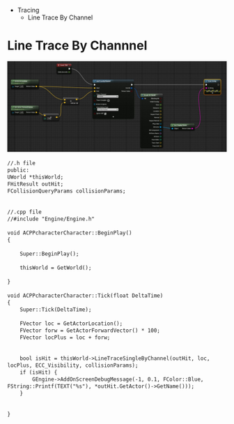* Tracing
  * Line Trace By Channel


# Line Trace By Channnel


![](https://github.com/CesarSerradorCuevas/UE4/blob/master/Tracing/MD/LineTraceByChannel.jpg?raw=true)


```
//.h file
public:
UWorld *thisWorld;
FHitResult outHit;
FCollisionQueryParams collisionParams;


//.cpp file
//#include "Engine/Engine.h"

void ACPPcharacterCharacter::BeginPlay()
{

	Super::BeginPlay();

	thisWorld = GetWorld();
	
}

void ACPPcharacterCharacter::Tick(float DeltaTime)
{
	Super::Tick(DeltaTime);
	
	FVector loc = GetActorLocation();
	FVector forw = GetActorForwardVector() * 100;
	FVector locPlus = loc + forw;


	bool isHit = thisWorld->LineTraceSingleByChannel(outHit, loc, locPlus, ECC_Visibility, collisionParams);
	if (isHit) {
		GEngine->AddOnScreenDebugMessage(-1, 0.1, FColor::Blue, FString::Printf(TEXT("%s"), *outHit.GetActor()->GetName()));
	}
	
	
}
```
